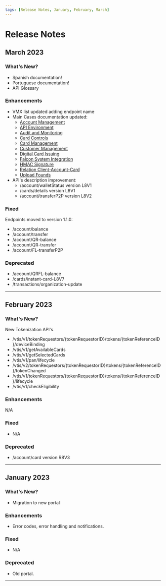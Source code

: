 ```yaml
---
tags: [Release Notes, January, February, March]
---
```


# Release Notes

## March 2023

### What's New?

- Spanish documentation!
- Portuguese documentation!
- API Glossary

### Enhancements

- VMX list updated adding endpoint name
- Main Cases documentation updated:
  - [Account Management](?path=docs/english/main-cases/account.md)
  - [API Environment](?path=docs/english/main-cases/api-environment.md)
  - [Audit and Monitoring](?path=docs/english/main-cases/audit.md)
  - [Card Controls](?path=docs/english/main-cases/card-controls.md)
  - [Card Management](?path=docs/english/main-cases/card.md)
  - [Customer Management](?path=docs/english/main-cases/customer.md)
  - [Digital Card Issuing](?path=docs/english/main-cases/digital.md)
  - [Falcon System Integration](?path=docs/english/main-cases/falcon.md)
  - [HMAC Signature](?path=docs/english/main-cases/hmac.md)
  - [Relation Client-Account-Card](?path=docs/english/main-cases/relation.md)
  - [Upload Founds](?path=docs/english/main-cases/uploads.md)
- API's description improvement:
  - /account/walletStatus version L8V1
  - /cards/details version L8V1
  - /account/transferP2P version L8V2

### Fixed

Endpoints moved to version 1.1.0:

- /account/balance
- /account/transfer
- /account/QR-balance
- /account/QR-transfer
- /account/FL-transferP2P

### Deprecated

- /account/QRFL-balance
- /cards/instant-card-L8V7
- /transactions/organization-update

---


## February 2023

### What's New?

New Tokenization API's

- /vtis/v1/tokenRequestors/{tokenRequestorID}/tokens/{tokenReferenceID}/deviceBinding
- /vtis/v1/getAvailableCards
- /vtis/v1/getSelectedCards
- /vtis/v1/pan/lifecycle
- /vtis/v2/tokenRequestors/{tokenRequestorID}/tokens/{tokenReferenceID}/tokenChanged
- /vtis/v1/tokenRequestors/{tokenRequestorID}/tokens/{tokenReferenceID}/lifecycle
- /vtis/v1/checkEligibility

### Enhancements

N/A

### Fixed

- N/A

### Deprecated

- /account/card version R8V3

---

## January 2023

### What's New?

- Migration to new portal

### Enhancements

- Error codes, error handling and notifications.

### Fixed

- N/A

### Deprecated

- Old portal.

---
